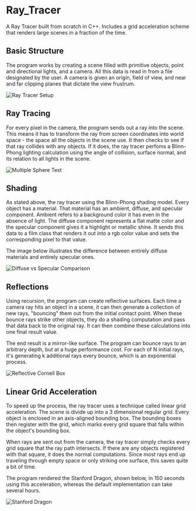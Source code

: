 # Ray_Tracer
A Ray Tracer built from scratch in C++. Includes a grid acceleration scheme that renders large scenes in a fraction of the time.

## Basic Structure
The program works by creating a scene filled with primitive objects, point and directional lights, and a camera. All this
data is read in from a file designated by the user. A camera is given an origin, field of view, and near and far clipping
planes that dictate the view frustrum.

![Ray Tracer Setup](/Images/Ray_Tracer_05.png?raw=true "Ray Tracer Setup Diagram")

## Ray Tracing
For every pixel in the camera, the program sends out a ray into the scene. This means it has to transform the ray from
screen coordinates into world space - the space all the objects in the scene use. It then checks to see if that ray collides
with any objects. If it does, the ray tracer perfoms a Blinn-Phong lighting calculation using the angle of collision,
surface normal, and its relation to all lights in the scene.

![Multiple Sphere Test](/Images/Ray_Tracer_01.png?raw=true "Multiple Sphere Test Scene")

## Shading
As stated above, the ray tracer using the Blinn-Phong shading model. Every object has a material. That material has an 
ambient, diffuse, and specular component. Ambient refers to a background color it has even in the absence of light. The
diffuse component represents a flat matte color and the specular component gives it a highlight or metallic shine. 
It sends this data to a film class that renders it out into a rgb color value and sets the corresponding pixel to
that value.

The image below illustrates the difference between entirely diffuse materials and entirely specular ones.

![Diffuse vs Specular Comparison](/Images/Ray_Tracer_02.png?raw=true "Diffuse vs Specular Comparison Scene")

## Reflections
Using recursion, the program can create reflective surfaces. Each time a camera ray hits an object in a scene, it can then
generate a collection of new rays, "bouncing" them out from the initial contact point. When these bounce rays strike other 
objects, they do a shading computation and pass that data back to the original ray. It can then combine these calculations
into one final result value.

The end result is a mirror-like surface. The program can bounce rays to an arbitrary depth, but at a huge performance cost.
For each of N initial rays, it's generating k additional rays every bounce, which is an exponential process.

![Reflective Cornell Box](/Images/Ray_Tracer_03.png?raw=true "Reflective Cornell Box Scene")

## Linear Grid Acceleration
To speed up the process, the ray tracer uses a technique called linear grid acceleration.  The scene is divide up into a 
3 dimensional regular grid. Every object is enclosed in an axis-aligned bounding box. The bounding boxes then register with
the grid, which marks every grid square that falls within the object's bounding box.

When rays are sent out from the camera, the ray tracer simply checks every grid square that the ray path intersects. If 
there are any objects registered with that square, it does the normal computations. Since most rays end up traveling
through empty space or only striking one surface, this saves quite a bit of time.

The program rendered the Stanford Dragon, shown below, in 150 seconds using this acceleration, whereas the default 
implementation can take several hours.

![Stanford Dragon](/Images/Ray_Tracer_04.png?raw=true "Stanford Dragon Scene")



